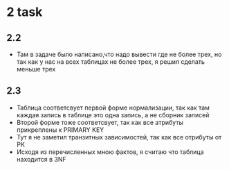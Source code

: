 # 2 task 
## 2.2
* Там в задаче было написано,что надо вывести где не более трех, но так как у нас на всех таблицах не более трех, я решил сделать меньше трех
## 2.3
* Таблица соответсвует первой форме нормализации, так как там каждая запись в таблице это одна запись, а не сборник записей
* Второй форме тоже соответсвует, так как все атрибуты прикреплены к PRIMARY KEY
* Тут я не заметил транзитных зависимостей, так как все отрибуты от PK
* Исходя из перечисленных мною фактов, я считаю что таблица находится в 3NF
